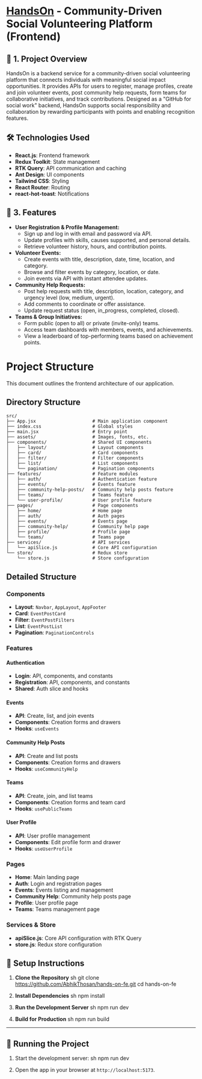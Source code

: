 # [HandsOn](https://hands-on-fe.vercel.app/) - Community-Driven Social Volunteering Platform (Frontend)

## 📌 1. Project Overview

HandsOn is a backend service for a community-driven social volunteering platform that connects individuals with meaningful social impact opportunities. It provides APIs for users to register, manage profiles, create and join volunteer events, post community help requests, form teams for collaborative initiatives, and track contributions. Designed as a "GitHub for social work" backend, HandsOn supports social responsibility and collaboration by rewarding participants with points and enabling recognition features.

## 🛠 Technologies Used

- **React.js**: Frontend framework
- **Redux Toolkit**: State management
- **RTK Query**: API communication and caching
- **Ant Design**: UI components
- **Tailwind CSS**: Styling
- **React Router**: Routing
- **react-hot-toast**: Notifications

## 📌 3. Features

- **User Registration & Profile Management:**
  - Sign up and log in with email and password via API.
  - Update profiles with skills, causes supported, and personal details.
  - Retrieve volunteer history, hours, and contribution points.
- **Volunteer Events:**
  - Create events with title, description, date, time, location, and category.
  - Browse and filter events by category, location, or date.
  - Join events via API with instant attendee updates.
- **Community Help Requests:**
  - Post help requests with title, description, location, category, and urgency level (low, medium, urgent).
  - Add comments to coordinate or offer assistance.
  - Update request status (open, in_progress, completed, closed).
- **Teams & Group Initiatives:**
  - Form public (open to all) or private (invite-only) teams.
  - Access team dashboards with members, events, and achievements.
  - View a leaderboard of top-performing teams based on achievement points.

# Project Structure

This document outlines the frontend architecture of our application.

## Directory Structure

```
src/
├── App.jsx                     # Main application component
├── index.css                   # Global styles
├── main.jsx                    # Entry point
├── assets/                     # Images, fonts, etc.
├── components/                 # Shared UI components
│   ├── layout/                 # Layout components
│   ├── card/                   # Card components
│   ├── filter/                 # Filter components
│   ├── list/                   # List components
│   └── pagination/             # Pagination components
├── features/                   # Feature modules
│   ├── auth/                   # Authentication feature
│   ├── events/                 # Events feature
│   ├── community-help-posts/   # Community help posts feature
│   ├── teams/                  # Teams feature
│   └── user-profile/           # User profile feature
├── pages/                      # Page components
│   ├── home/                   # Home page
│   ├── auth/                   # Auth pages
│   ├── events/                 # Events page
│   ├── community-help/         # Community help page
│   ├── profile/                # Profile page
│   └── teams/                  # Teams page
├── services/                   # API services
│   └── apiSlice.js             # Core API configuration
└── store/                      # Redux store
    └── store.js                # Store configuration
```

## Detailed Structure

### Components

- **Layout**: `Navbar`, `AppLayout`, `AppFooter`
- **Card**: `EventPostCard`
- **Filter**: `EventPostFilters`
- **List**: `EventPostList`
- **Pagination**: `PaginationControls`

### Features

#### Authentication

- **Login**: API, components, and constants
- **Registration**: API, components, and constants
- **Shared**: Auth slice and hooks

#### Events

- **API**: Create, list, and join events
- **Components**: Creation forms and drawers
- **Hooks**: `useEvents`

#### Community Help Posts

- **API**: Create and list posts
- **Components**: Creation forms and drawers
- **Hooks**: `useCommunityHelp`

#### Teams

- **API**: Create, join, and list teams
- **Components**: Creation forms and team card
- **Hooks**: `usePublicTeams`

#### User Profile

- **API**: User profile management
- **Components**: Edit profile form and drawer
- **Hooks**: `useUserProfile`

### Pages

- **Home**: Main landing page
- **Auth**: Login and registration pages
- **Events**: Events listing and management
- **Community Help**: Community help posts page
- **Profile**: User profile page
- **Teams**: Teams management page

### Services & Store

- **apiSlice.js**: Core API configuration with RTK Query
- **store.js**: Redux store configuration

## 🔧 Setup Instructions

1. **Clone the Repository**
   sh
   git clone https://github.com/AbhikThosan/hands-on-fe.git
   cd hands-on-fe

2. **Install Dependencies**
   sh
   npm install

3. **Run the Development Server**
   sh
   npm run dev

4. **Build for Production**
   sh
   npm run build

---

## 🚀 Running the Project

1. Start the development server:
   sh
   npm run dev

2. Open the app in your browser at `http://localhost:5173`.

